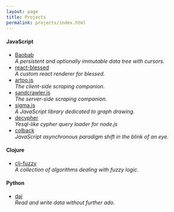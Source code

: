 ```yaml
---
layout: page
title: Projects
permalink: projects/index.html
---
```


#### JavaScript
* [Baobab](https://github.com/Yomguithereal/baobab) <br> *A persistent and optionally immutable data tree with cursors.*
* [react-blessed](https://github.com/Yomguithereal/react-blessed) <br> *A custom react renderer for blessed.*
* [artoo.js](http://medialab.github.io/artoo/) <br> *The client-side scraping companion.*
* [sandcrawler.js](https://github.com/medialab/sandcrawler) <br> *The server-side scraping companion.*
* [sigma.js](http://sigmajs.org/) <br> *A JavaScript library dedicated to graph drawing.*
* [decypher](https://github.com/Yomguithereal/decypher) <br> *Yesql-like cypher query loader for node.js*
* [colback](http://yomguithereal.github.io/colback/) <br> *JavaScript asynchronous paradigm shift in the blink of an eye.*

#### Clojure

* [clj-fuzzy](http://yomguithereal.github.io/clj-fuzzy/) <br> *A collection of algorithms dealing with fuzzy logic.*

#### Python

* [daj](https://github.com/Yomguithereal/python-daj) <br> *Read and write data without further ado.*
